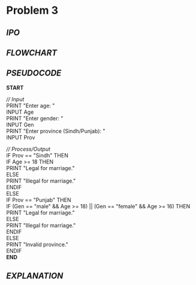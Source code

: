 # Problem 3

## *IPO*

## *FLOWCHART*

## *PSEUDOCODE*

**START**

   *// Input*\
   PRINT "Enter age: "\
   INPUT Age\
   PRINT "Enter gender: "\
   INPUT Gen\
   PRINT "Enter province (Sindh/Punjab): "\
   INPUT Prov

   *// Process/Output*\
   IF Prov == "Sindh" THEN\
      IF Age >= 18 THEN\
         PRINT "Legal for marriage."\
      ELSE\
         PRINT "Illegal for marriage."\
      ENDIF\
   ELSE\
     IF Prov == "Punjab" THEN\
       IF (Gen == "male" && Age >= 18) || (Gen == "female" && Age >= 16) THEN\
         PRINT "Legal for marriage."\
       ELSE\
         PRINT "Illegal for marriage."\
       ENDIF\
     ELSE\
       PRINT "Invalid province."\
     ENDIF\
**END**


## *EXPLANATION*

